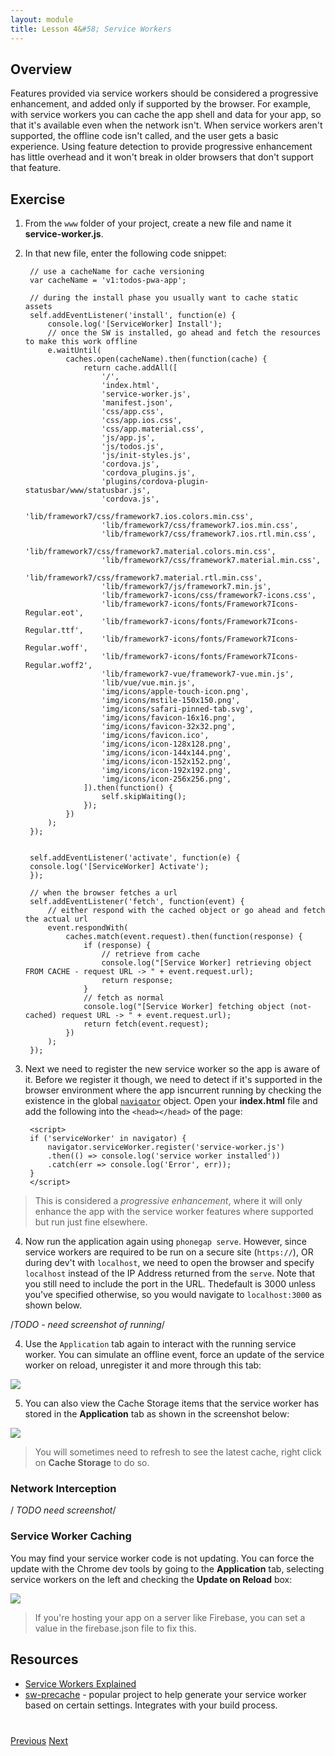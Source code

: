 ```yaml
---
layout: module
title: Lesson 4&#58; Service Workers
---
```

## Overview
Features provided via service workers should be considered a progressive enhancement, and added only if supported by the browser. For example, with service workers you can cache the app shell and data for your app, so that it's available even when the network isn't. When service workers aren't supported, the offline code isn't called, and the user gets a basic experience. Using feature detection to provide progressive enhancement has little overhead and it won't break in older browsers that don't support that feature.

## Exercise 

1. From the `www` folder of your project, create a new file and name it **service-worker.js**.

2. In that new file, enter the following code snippet:

        // use a cacheName for cache versioning
        var cacheName = 'v1:todos-pwa-app';

        // during the install phase you usually want to cache static assets
        self.addEventListener('install', function(e) {
            console.log('[ServiceWorker] Install');
            // once the SW is installed, go ahead and fetch the resources to make this work offline
            e.waitUntil(
                caches.open(cacheName).then(function(cache) {
                    return cache.addAll([
                        '/',
                        'index.html',
                        'service-worker.js',
                        'manifest.json',                
                        'css/app.css',
                        'css/app.ios.css',
                        'css/app.material.css',
                        'js/app.js',
                        'js/todos.js',
                        'js/init-styles.js',
                        'cordova.js',
                        'cordova_plugins.js',
                        'plugins/cordova-plugin-statusbar/www/statusbar.js',
                        'cordova.js',
                        'lib/framework7/css/framework7.ios.colors.min.css',
                        'lib/framework7/css/framework7.ios.min.css',
                        'lib/framework7/css/framework7.ios.rtl.min.css',
                        'lib/framework7/css/framework7.material.colors.min.css',
                        'lib/framework7/css/framework7.material.min.css',
                        'lib/framework7/css/framework7.material.rtl.min.css',
                        'lib/framework7/js/framework7.min.js',
                        'lib/framework7-icons/css/framework7-icons.css',
                        'lib/framework7-icons/fonts/Framework7Icons-Regular.eot',
                        'lib/framework7-icons/fonts/Framework7Icons-Regular.ttf',
                        'lib/framework7-icons/fonts/Framework7Icons-Regular.woff',
                        'lib/framework7-icons/fonts/Framework7Icons-Regular.woff2',
                        'lib/framework7-vue/framework7-vue.min.js',
                        'lib/vue/vue.min.js',    
                        'img/icons/apple-touch-icon.png',
                        'img/icons/mstile-150x150.png',
                        'img/icons/safari-pinned-tab.svg',
                        'img/icons/favicon-16x16.png',
                        'img/icons/favicon-32x32.png',
                        'img/icons/favicon.ico',
                        'img/icons/icon-128x128.png',
                        'img/icons/icon-144x144.png',
                        'img/icons/icon-152x152.png',
                        'img/icons/icon-192x192.png', 
                        'img/icons/icon-256x256.png',                       
                    ]).then(function() {
                        self.skipWaiting();
                    });
                })
            );
        });


        self.addEventListener('activate', function(e) {
        console.log('[ServiceWorker] Activate');
        });

        // when the browser fetches a url
        self.addEventListener('fetch', function(event) {
            // either respond with the cached object or go ahead and fetch the actual url
            event.respondWith(
                caches.match(event.request).then(function(response) {
                    if (response) {
                        // retrieve from cache
                        console.log("[Service Worker] retrieving object FROM CACHE - request URL -> " + event.request.url);
                        return response;
                    }
                    // fetch as normal
                    console.log("[Service Worker] fetching object (not-cached) request URL -> " + event.request.url);
                    return fetch(event.request);
                })
            );
        });

3. Next we need to register the new service worker so the app is aware of it. Before we register it though, we need to detect if it's supported in the browser environment where the app isncurrent running by checking the existence in the global [`navigator`](https://developer.mozilla.org/en-US/docs/Web/API/Navigator) object. Open your **index.html** file and add the following into the `<head></head>` of the page:

        <script>
        if ('serviceWorker' in navigator) {
            navigator.serviceWorker.register('service-worker.js')
            .then(() => console.log('service worker installed'))
            .catch(err => console.log('Error', err));
        }
        </script>

  >This is considered a _progressive enhancement_, where it will only enhance the app with the service worker features where supported but run just fine elsewhere.

4. Now run the application again using `phonegap serve`. However, since service workers are required to be run on a secure site (`https://`), OR during dev't with `localhost`, we need to open the browser and specify `localhost` instead of the IP Address returned from the `serve`. Note that you still need to include the port in the URL. Thedefault is 3000 unless you've specified otherwise, so you would navigate to `localhost:3000` as shown below.


/*TODO - need screenshot of running*/

4. Use the `Application` tab again to interact with the running service worker. You can simulate an offline event, force an update of the service worker on reload, unregister it and more through this tab:

  ![](images/update-sw-checkbox.png)


5. You can also view the Cache Storage items that the service worker has stored in the **Application** tab as shown in the screenshot below:

  ![](images/sw-cache.png)

 >You will sometimes need to refresh to see the latest cache, right click on **Cache Storage** to do so. 



### Network Interception

/*![]() TODO need screenshot*/

### Service Worker Caching

You may find your service worker code is not updating. You can force the update with the Chrome dev tools by going to the **Application** tab, selecting service workers on the left and checking the **Update on Reload** box:

![](images/update-sw-checkbox.png)

  >If you're hosting your app on a server like Firebase, you can set a value in the 
  firebase.json file to fix this.




## Resources
- [Service Workers Explained](https://github.com/w3c/ServiceWorker/blob/master/explainer.md)
- [sw-precache](https://github.com/GoogleChrome/sw-precache) - popular project to help generate your service worker based on certain settings. Integrates with your build process.

<!--## Demo - Data Passing
TODO: are we showing this plugin - https://github.com/purplecabbage/phonegap-plugin-sidebar -->


<div class="row" style="margin-top:40px;">
<div class="col-sm-12">
<a href="lesson3.html" class="btn btn-default"><i class="glyphicon glyphicon-chevron-left"></i> Previous</a>
<a href="lesson5.html" class="btn btn-default pull-right">Next <i class="glyphicon
glyphicon-chevron-right"></i></a>
</div>
</div>
